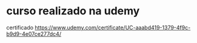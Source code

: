 # curso realizado na udemy 
certificado
https://www.udemy.com/certificate/UC-aaabd419-1379-4f9c-b9d9-4e07ce277dc4/
